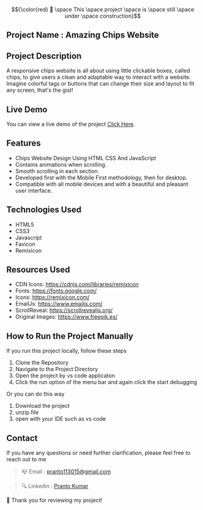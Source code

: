 $${\color{red} 👷 \space This \space project \space is \space still \space under \space construction}$$

## Project Name : Amazing Chips Website

## Project Description 
A responsive chips website is all about using little clickable boxes, called chips, to give users a clean and adaptable way to interact with a website. Imagine colorful tags or buttons that can change their size and layout to fit any screen, that's the gist!

## Live Demo
You can view a live demo of the project [Click Here](#).


## Features
- Chips Website Design Using HTML CSS And JavaScript
- Contains animations when scrolling.
- Smooth scrolling in each section.
- Developed first with the Mobile First methodology, then for desktop.
- Compatible with all mobile devices and with a beautiful and pleasant user interface.

## Technologies Used  

- HTML5
- CSS3
- Javascript
- Favicon
- Remixicon


## Resources Used
- CDN Icons: https://cdnjs.com/libraries/remixicon
- Fonts: https://fonts.google.com/
- Icons: https://remixicon.com/
- EmailJs: https://www.emailjs.com/
- ScrollReveal: https://scrollrevealjs.org/
- Original Images: https://www.freepik.es/

## How to Run the Project Manually
If you run this project locally, follow these steps

1. Clone the Repository
2. Navigate to the Project Directory
3. Open the project by vs code applicaton
4. Click the run option of the menu bar and again click the start debugging


 Or you can do this way
  1. Download the project
  2. unzip file
  3. open with your IDE such as vs code


## Contact
If you have any questions or need further clarification, please feel free to reach out to me

> 📪 Email : pranto113015@gmail.com

> 🔍 Linkedin : [Pranto Kumar](https://www.linkedin.com/in/pranto-kumar-a326801b3/)

  💙 Thank you for reviewing my project!